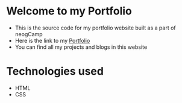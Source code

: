 # Welcome to my Portfolio
* This is the source code for my portfolio website built as a part of neogCamp
* Here is the link to my [Portfolio](https://mehul-suryavanshi.netlify.app)
* You can find all my projects and blogs in this website
# Technologies used
* HTML
* CSS
